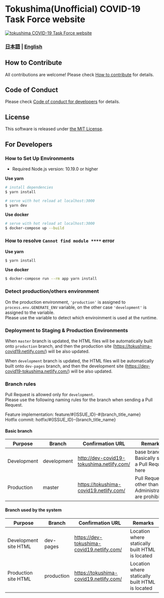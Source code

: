 # Tokushima(Unofficial) COVID-19 Task Force website

[![tokushima COVID-19 Task Force website](https://github.com/yutakusuno/covid19-tokushima/assets/56626111/14f82964-3702-4309-bb10-f431df13d581)](https://tokushima-covid19.netlify.com/)

### [日本語](./README.md) | [English](./README_EN.md)

## How to Contribute

All contributions are welcome!
Please check [How to contribute](./.github/CONTRIBUTING_EN.md) for details.

## Code of Conduct

Please check [Code of conduct for developers](./.github/CODE_OF_CONDUCT_EN.md) for details.

## License
This software is released under [the MIT License](./LICENSE.txt).

## For Developers

### How to Set Up Environments

- Required Node.js version: 10.19.0 or higher

**Use yarn**
```bash
# install dependencies
$ yarn install

# serve with hot reload at localhost:3000
$ yarn dev
```

**Use docker**
```bash
# serve with hot reload at localhost:3000
$ docker-compose up --build
```

### How to resolve `Cannot find module ****` error

**Use yarn**
```bash
$ yarn install
```

**Use docker**
```bash
$ docker-compose run --rm app yarn install
```

### Detect production/others environment

On the production environment, `'production'` is assigned to `process.env.GENERATE_ENV` variable, on the other case `'development'` is assigned to the variable.  
Please use the variable to detect which enviroinment is used at the runtime.

### Deployment to Staging & Production Environments

When `master` branch is updated, the HTML files will be automatically built onto `production` branch,
and then the production site (https://tokushima-covid19.netlify.com/) will be also updated.

When `development` branch is updated, the HTML files will be automatically built onto `dev-pages` branch,
and then the development site (https://dev-covid19-tokushima.netlify.com/) will be also updated.

### Branch rules

Pull Request is allowed only for `development`.  
Please use the following naming rules for the branch when sending a Pull Request.

Feature implementation: feature/#{ISSUE_ID}-#{branch_title_name}  
Hotfix commit: hotfix/#{ISSUE_ID}-{branch_title_name}

#### Basic branch
| Purpose | Branch | Confirmation URL | Remarks |
| ---- | -------- | ---- | ---- |
| Development | development | http://dev-covid19-tokushima.netlify.com/ | base branch. Basically send a Pull Request here |
| Production | master | https://tokushima-covid19.netlify.com/ | Pull Requests other than Administrators are prohibited |

#### Branch used by the system
| Purpose | Branch | Confirmation URL | Remarks |
| ---- | -------- | ---- | ---- |
| Development site HTML | dev-pages | https://dev-tokushima-covid19.netlify.com/ | Location where statically built HTML is located |
| Production site HTML | production | https://tokushima-covid19.netlify.com/ | Location where statically built HTML is located |
